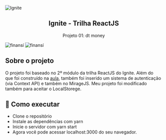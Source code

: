 <img alt="Ignite" src="https://i.imgur.com/eCVyxxy.png">
<h2 align="center">
  Ignite - Trilha ReactJS
</h2>
<p align="center">
  Projeto 01: dt money
</p>
<img alt="finansí" src="https://imgur.com/B5JizMA.png">
<img alt="finansí" src="https://i.imgur.com/HZiCwwN.png">

## Sobre o projeto

O projeto foi baseado no 2º módulo da trilha ReactJS do Ignite. Além do que foi construído na [aula](https://github.com/matheuslanduci/aula02-trilha-react), também foi inserido um sistema de autenticação (via Context API) e também no MirageJS. Meu projeto foi modificado também para aceitar o LocalStorege.

## 🚀 Como executar

- Clone o repositório
- Instale as dependências com yarn
- Inicie o servidor com yarn start
- Agora você pode acessar localhost:3000 do seu navegador.
